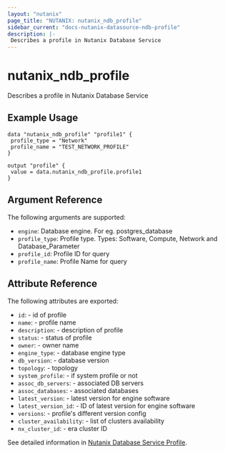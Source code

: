```yaml
---
layout: "nutanix"
page_title: "NUTANIX: nutanix_ndb_profile"
sidebar_current: "docs-nutanix-datasource-ndb-profile"
description: |-
 Describes a profile in Nutanix Database Service
---
```


# nutanix_ndb_profile

Describes a profile in Nutanix Database Service

## Example Usage

```hcl
data "nutanix_ndb_profile" "profile1" {
 profile_type = "Network"
 profile_name = "TEST_NETWORK_PROFILE"
}

output "profile" {
 value = data.nutanix_ndb_profile.profile1
}

```

## Argument Reference

The following arguments are supported:

* `engine`: Database engine. For eg. postgres_database
* `profile_type`: Profile type. Types: Software, Compute, Network and Database_Parameter
* `profile_id`: Profile ID for query
* `profile_name`: Profile Name for query


## Attribute Reference

The following attributes are exported:

* `id`: - id of profile
* `name`: - profile name
* `description`: - description of profile
* `status`: - status of profile
* `owner`: - owner name
* `engine_type`: - database engine type
* `db_version`: - database version
* `topology`: - topology
* `system_profile`: - if system profile or not
* `assoc_db_servers`: - associated DB servers
* `assoc_databases`: - associated databases
* `latest_version`: - latest version for engine software
* `latest_version_id`: - ID of latest version for engine software
* `versions`: - profile's different version config
* `cluster_availability`: - list of clusters availability
* `nx_cluster_id`: - era cluster ID

See detailed information in [Nutanix Database Service Profile](https://www.nutanix.dev/api_references/era/#/b3A6MjIyMjI1MjY-get-all-profiles).
